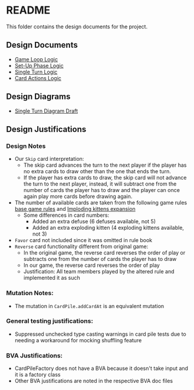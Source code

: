 # README

This folder contains the design documents for the project.

## Design Documents

- [Game Loop Logic](game-loop-logic.md)
- [Set-Up Phase Logic](set-up-phase-logic.md)
- [Single Turn Logic](single-turn-logic.md)
- [Card Actions Logic](../requirements/characters-cards.md)

## Design Diagrams
- [Single Turn Diagram Draft](Single%20Turn%20Logic%20Diagram%20(Rough%20Draft).png)


## Design Justifications

### Design Notes
- Our `Skip` card interpretation:
    - The skip card advances the turn to the next player if the player has no extra cards to draw other than the one that ends the turn.
    - If the player has extra cards to draw, the skip card will not advance the turn to the next player, instead, it will subtract one from the number of cards the player has to draw and the player can once again play more cards before drawing again.
- The number of available cards are taken from the following game rules [base game rules](https://cdn.shopify.com/s/files/1/0345/9180/1483/files/Exploding-Kittens_Grab-N-Game_Instructions_2023.pdf?v=1712786226) and [Imploding kittens expansion](https://dumekj556jp75.cloudfront.net/imploding-kittens/imploding-english.pdf)
    - Some differences in card numbers:
        - Added an extra defuse (6 defuses available, not 5)
        - Added an extra exploding kitten (4 exploding kittens available, not 3)
- `Favor` card not included since it was omitted in rule book
- `Reverse` card functionality different from original game:
    - In the original game, the reverse card reverses the order of play or subtracts one from the number of cards the player has to draw
    - In our game, the reverse card reverses the order of play
    - Justification: All team members played by the altered rule and implemented it as such

### Mutation Notes:
- The mutation in `CardPile.addCardAt` is an equivalent mutation

### General testing justifications:
- Suppressed unchecked type casting warnings in card pile tests due to needing a workaround for mocking shuffling feature

### BVA Justifications:
- CardPileFactory does not have a BVA because it doesn't take input and it is a factory class
- Other BVA justifications are noted in the respective BVA doc files